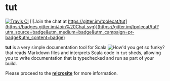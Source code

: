 # tut

[![Travis CI](https://travis-ci.org/tpolecat/tut.svg?branch=series%2F0.6.x)](https://travis-ci.org/tpolecat/tut)
[![Join the chat at https://gitter.im/tpolecat/tut](https://badges.gitter.im/Join%20Chat.svg)](https://gitter.im/tpolecat/tut?utm_source=badge&utm_medium=badge&utm_campaign=pr-badge&utm_content=badge)

<img alt="How'd you get so funky?" align=right src="tut.jpg"/>

**tut** is a very simple documentation tool for Scala that reads Markdown files and interprets Scala code in `tut` sheds, allowing you to write documentation that is typechecked and run as part of your build.

Please proceed to the [**microsite**](http://tpolecat.github.io/tut/) for more information.
